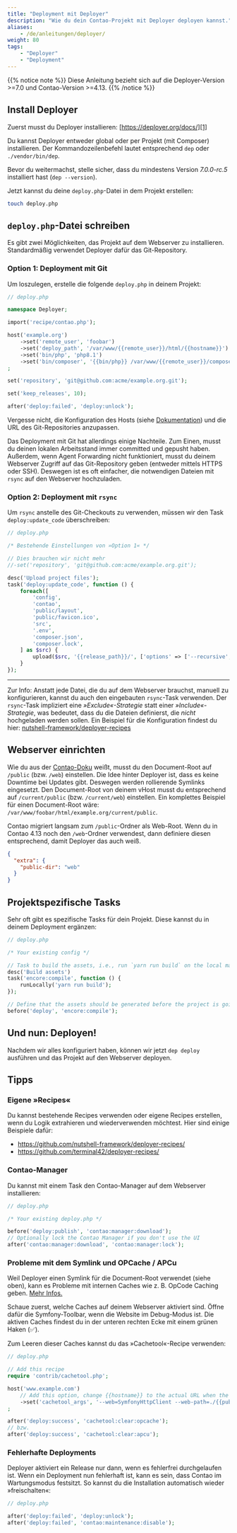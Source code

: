 ```yaml
---
title: "Deployment mit Deployer"
description: "Wie du dein Contao-Projekt mit Deployer deployen kannst."
aliases:
    - /de/anleitungen/deployer/
weight: 80
tags: 
    - "Deployer"
    - "Deployment"
---
```


{{% notice note %}}
Diese Anleitung bezieht sich auf die Deployer-Version >=7.0 und Contao-Version >=4.13.
{{% /notice %}}


## Install Deployer

Zuerst musst du Deployer installieren: [https://deployer.org/docs/][1]

Du kannst Deployer entweder global oder per Projekt (mit Composer) installieren. Der Kommandozeilenbefehl lautet
entsprechend `dep` oder `./vendor/bin/dep`.

Bevor du weitermachst, stelle sicher, dass du mindestens Version _7.0.0-rc.5_ installiert hast (`dep --version`).

Jetzt kannst du deine `deploy.php`-Datei in dem Projekt erstellen:

```bash
touch deploy.php
```


## `deploy.php`-Datei schreiben

Es gibt zwei Möglichkeiten, das Projekt auf dem Webserver zu installieren. Standardmäßig verwendet Deployer dafür das
Git-Repository.


### Option 1: Deployment mit Git

Um loszulegen, erstelle die folgende `deploy.php` in deinem Projekt:

```php
// deploy.php

namespace Deployer;

import('recipe/contao.php');

host('example.org')
    ->set('remote_user', 'foobar')
    ->set('deploy_path', '/var/www/{{remote_user}}/html/{{hostname}}')
    ->set('bin/php', 'php8.1')
    ->set('bin/composer', '{{bin/php}} /var/www/{{remote_user}}/composer.phar')
;

set('repository', 'git@github.com:acme/example.org.git');

set('keep_releases', 10);

after('deploy:failed', 'deploy:unlock');
```

Vergesse nicht, die Konfiguration des Hosts (siehe [Dokumentation][2]) und die URL des Git-Repositories anzupassen.

Das Deployment mit Git hat allerdings einige Nachteile. Zum Einen, musst du deinen lokalen Arbeitsstand immer committed
und gepusht haben. Außerdem, wenn Agent Forwarding nicht funktioniert, musst du deinem Webserver Zugriff auf das
Git-Repository geben (entweder mittels HTTPS oder SSH). Deswegen ist es oft einfacher, die notwendigen Dateien mit
`rsync` auf den Webserver hochzuladen.


### Option 2: Deployment mit `rsync`

Um `rsync` anstelle des Git-Checkouts zu verwenden, müssen wir den Task  `deploy:update_code` überschreiben:

```php
// deploy.php

/* Bestehende Einstellungen von »Option 1« */

// Dies brauchen wir nicht mehr
//-set('repository', 'git@github.com:acme/example.org.git');

desc('Upload project files');
task('deploy:update_code', function () {
    foreach([
        'config',
        'contao',
        'public/layout',
        'public/favicon.ico',
        'src',
        '.env',
        'composer.json',
        'composer.lock',
    ] as $src) {
        upload($src, '{{release_path}}/', ['options' => ['--recursive', '--relative']]);
    }
});
```

-----

Zur Info: Anstatt jede Datei, die du auf dem Webserver brauchst, manuell zu konfigurieren, kannst du auch den
eingebauten `rsync`-Task verwenden. Der `rsync`-Task impliziert eine _»Exclude«-Strategie_ statt einer
_»Include«-Strategie_, was bedeutet, dass du die Dateien definierst, die _nicht_ hochgeladen werden sollen. Ein Beispiel
für die Konfiguration findest du hier: [nutshell-framework/deployer-recipes][4]


## Webserver einrichten

Wie du aus der [Contao-Doku][5] weißt, musst du den Document-Root auf `/public` (bzw. `/web`) einstellen. Die Idee
hinter Deployer ist, dass es keine Downtime bei Updates gibt. Deswegen werden rollierende Symlinks eingesetzt. Den
Document-Root von deinem vHost musst du entsprechend auf `/current/public` (bzw. `/current/web`) einstellen. Ein
komplettes Beispiel für einen Document-Root wäre: `/var/www/foobar/html/example.org/current/public`.

Contao migriert langsam zum `/public`-Ordner als Web-Root. Wenn du in Contao 4.13 noch den `/web`-Ordner verwendest,
dann definiere diesen entsprechend, damit Deployer das auch weiß.

```json
{
  "extra": {
    "public-dir": "web"
  }
}
```


## Projektspezifische Tasks

Sehr oft gibt es spezifische Tasks für dein Projekt. Diese kannst du in deinem Deployment ergänzen:

```php
// deploy.php

/* Your existing config */

// Task to build the assets, i.e., run `yarn run build` on the local machine
desc('Build assets')
task('encore:compile', function () {
    runLocally('yarn run build');
});

// Define that the assets should be generated before the project is going to be deployed
before('deploy', 'encore:compile');
```


## Und nun: Deployen!

Nachdem wir alles konfiguriert haben, können wir jetzt `dep deploy` ausführen und das Projekt auf den Webserver
deployen.


## Tipps

### Eigene »Recipes«

Du kannst bestehende Recipes verwenden oder eigene Recipes erstellen, wenn du Logik extrahieren und wiederverwenden
möchtest. Hier sind einige Beispiele dafür:

- https://github.com/nutshell-framework/deployer-recipes/
- https://github.com/terminal42/deployer-recipes/


### Contao-Manager

Du kannst mit einem Task den Contao-Manager auf dem Webserver installieren:

```php
// deploy.php

/* Your existing deploy.php */

before('deploy:publish', 'contao:manager:download');
// Optionally lock the Contao Manager if you don't use the UI
after('contao:manager:download', 'contao:manager:lock');
```


### Probleme mit dem Symlink und OPCache / APCu

Weil Deployer einen Symlink für die Document-Root verwendet (siehe oben), kann es Probleme mit internen Caches wie z. B.
OpCode Caching geben. [Mehr Infos.][6]

Schaue zuerst, welche Caches auf deinem Webserver aktiviert sind. Öffne dafür die Symfony-Toolbar, wenn die Website im
Debug-Modus ist. Die aktiven Caches findest du in der unteren rechten Ecke mit einem grünen Haken (✅).

Zum Leeren dieser Caches kannst du das »Cachetool«-Recipe verwenden:

```php
// deploy.php

// Add this recipe
require 'contrib/cachetool.php';

host('www.example.com')
    // Add this option, change {{hostname}} to the actual URL when the hostname does not match the URL.
    ->set('cachetool_args', '--web=SymfonyHttpClient --web-path=./{{public_path}} --web-url=https://{{hostname}}')
;

after('deploy:success', 'cachetool:clear:opcache');
// bzw.
after('deploy:success', 'cachetool:clear:apcu');
```


### Fehlerhafte Deployments

Deployer aktiviert ein Release nur dann, wenn es fehlerfrei durchgelaufen ist. Wenn ein Deployment nun fehlerhaft ist,
kann es sein, dass Contao im Wartungsmodus festsitzt. So kannst du die Installation automatisch wieder »freischalten«:

```php
// deploy.php

after('deploy:failed', 'deploy:unlock');
after('deploy:failed', 'contao:maintenance:disable');
```

[1]: https://deployer.org/docs/7.x/installation
[2]: https://deployer.org/docs/7.x/hosts
[3]: https://github.com/terminal42/deployer-recipes
[4]: https://github.com/nutshell-framework/deployer-recipes/blob/main/recipe/contao-rsync.php
[5]: /de/installation/systemvoraussetzungen/#hosting-konfiguration
[6]: https://ma.ttias.be/php-opcache-and-symlink-based-deploys
